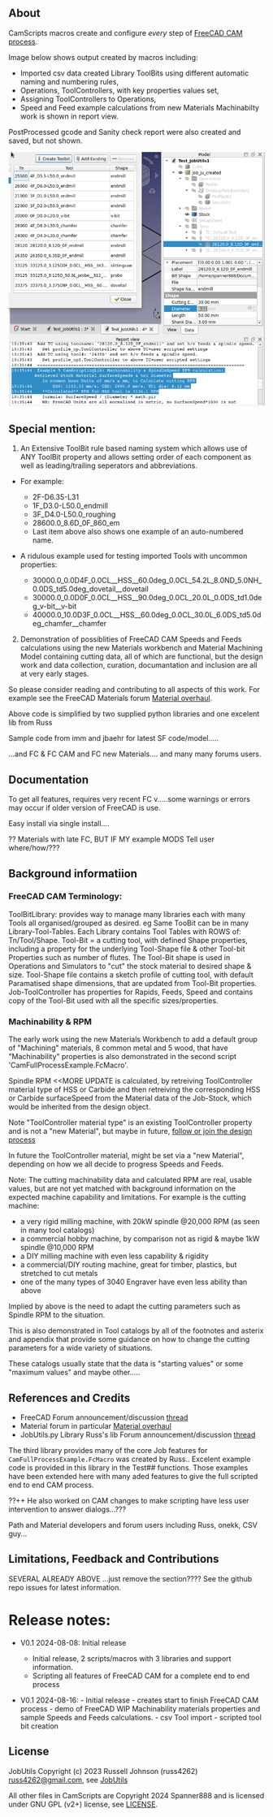 ## About

CamScripts macros create and configure *every* step of [FreeCAD CAM process](https://wiki.freecad.org/CAM_Workbench).

Image below shows output created by macros including:

  - Imported csv data created Library ToolBits using different automatic naming and numbering rules,
  - Operations, ToolControllers, with key properties values set,
  - Assigning ToolControllers to Operations,
  - Speed and Feed example calculations from new Materials Machinabilty work is shown in report view.

PostProcessed gcode and Sanity check report were also created and saved, but not shown.

![Import, Rules, Full process condensed example](./images/Import_RulesFull_process.png)

## Special mention:

1. An Extensive ToolBit rule based naming system which allows use of ANY ToolBit property and allows setting order of each component as well as leading/trailing seperators and abbreviations.

  - For example:
    - 2F-D6.35-L31
    - 1F_D3.0-L50.0_endmill
    - 3F_D4.0-L50.0_roughing
    - 28600.0_8.6D_0F_860_em
    - Last item above also shows one example of an auto-numbered name.

  - A ridulous example used for testing imported Tools with uncommon properties:
      - 30000.0_0.0D4F_0.0CL__HSS__60.0deg_0.0CL_54.2L_8.0ND_5.0NH_0.0DS_td5.0deg_dovetail__dovetail
      - 30000.0_0.0D0F_0.0CL__HSS__90.0deg_0.0CL_20.0L_0.0DS_td1.0deg_v-bit__v-bit
      - 40000.0_10.0D3F_0.0CL__HSS__60.0deg_0.0CL_30.0L_6.0DS_td5.0deg_chamfer__chamfer

2. Demonstration of possiblities of FreeCAD CAM Speeds and Feeds calculations using the new Materials workbench and Material Machining Model containing cutting data, all of which are functional, but the design work and data collection, curation, documantation and inclusion are all at very early stages.

So please consider reading and contributing to all aspects of this work. For example see the FreeCAD Materials forum [Material overhaul](https://forum.freecad.org/viewtopic.php?t=78242).

Above code is simplified by two supplied python libraries and one excelent lib from Russ

Sample code from imm and jbaehr for latest SF code/model.....

...and FC & FC CAM and FC new Materials.... and many many forums users.

## Documentation

To get all features, requires very recent FC v.....some warnings or errors may occur if older version of FreeCAD is use.

Easy install via single install....

?? Materials with late FC, BUT IF MY example MODS Tell user where/how/???

## Background informatiion

### FreeCAD CAM Terminology:
ToolBitLibrary: provides way to manage many libraries each with many Tools
  all organised/grouped as desired. eg Same TooBit can be in many Library-Tool-Tables.
  Each Library contains Tool Tables with ROWS of: Tn/Tool/Shape.
Tool-Bit = a cutting tool, with defined Shape properties,
      including a property for the underlying Tool-Shape file
      & other Tool-bit Properties such as number of flutes.
      The Tool-Bit shape is used in Operations and Simulators to
      "cut" the stock material to desired shape & size.
Tool-Shape file contains a sketch profile of cutting tool,
  with default Paramatised shape dimensions,
  that are updated from Tool-Bit properties.
Job-ToolController has properties for Rapids, Feeds, Speed
  and contains copy of the Tool-Bit used with all the specific sizes/properties.

### Machinability & RPM

The early work using the new Materials Workbench to add a default group of "Machining" materials, 8 common metal and 5 wood, that have "Machinability" properties is also demonstrated in the second script 'CamFullProcessExample.FcMacro'.

Spindle RPM <<MORE UPDATE is calculated, by retreiving ToolController material type of HSS or Carbide and then retreiving the corresponding HSS or Carbide surfaceSpeed from the Material data of the Job-Stock, which would be inherited from the design object.

Note "ToolController material type" is an existing ToolController property and is not a "new Material", but maybe in future, [follow or join the design process]()

In future the ToolController material, might be set via a "new Material", depending on how we all decide to progress Speeds and Feeds.

Note: The cutting machinability data and calculated RPM are real, usable values, but are not yet matched with background information on the expected machine capability and limitations. For example is the cutting machine:
* a very rigid milling machine, with 20kW spindle @20,000 RPM (as seen in many tool catalogs)
* a commercial hobby machine, by comparison not as rigid & maybe 1kW spindle @10,000 RPM
* a DIY milling machine with even less capability & rigidity
* a commercial/DIY routing machine, great for timber, plastics, but stretched to cut metals
* one of the many types of 3040 Engraver have even less ability than above

Implied by above is the need to adapt the cutting parameters such as Spindle RPM to the situation.

This is also demonstrated in Tool catalogs by all of the footnotes and asterix and appendix that provide some guidance on how to change the cutting parameters for a wide variety of situations.

These catalogs usually state that the data is "starting values" or some "maximum values" and maybe other.....


## References and Credits

* FreeCAD Forum announcement/discussion [thread](https://forum.freecadweb.org/viewtopic.php?f=3&t=60818)
* Material forum in particular [Material overhaul](https://forum.freecad.org/viewtopic.php?t=78242)
* JobUtils.py Library Russ's lib Forum announcement/discussion [thread](https://forum.freecadweb.org/viewtopic.php?f=3&t=60818)

The third library provides many of the core Job features for `CamFullProcessExample.FcMacro` was created by Russ..
Excelent example code is provided in this library in the Test## functions.
Those examples have been extended here with many aded features to give the full scripted end to end CAM process.

??++ He also worked on CAM changes to make scripting have less user intervention to answer dialogs...???

Path and Material developers and forum users including Russ, onekk, CSV guy...


## Limitations, Feedback and Contributions

SEVERAL ALREADY ABOVE ...just remove the section????
See the github repo issues for latest information.


# Release notes:

* V0.1  2024-08-08:  Initial release
    * Initial release, 2 scripts/macros with 3 libraries and support information.
    * Scripting all features of FreeCAD CAM for a complete end to end process

* V0.1  2024-08-16:
            - Initial release
            - creates start to finish FreeCAD CAM process
            - demo of FreeCAD WIP Machinability materials properties and sample Speeds and Feeds calculations.
            - csv Tool import
            - scripted tool bit creation

## License

JobUtils Copyright (c) 2023 Russell Johnson (russ4262) <russ4262@gmail.com>, see [JobUtils](JobUtils.py)

All other files in CamScripts are Copyright 2024 Spanner888 and is licensed under GNU GPL (v2+) license, see [LICENSE](LICENSE).
